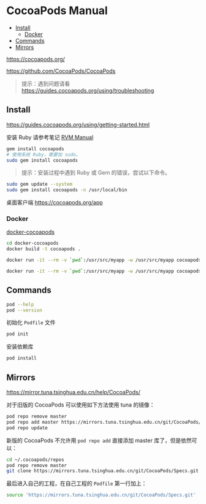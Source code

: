 <!-- omit in toc -->
# CocoaPods Manual

- [Install](#install)
  - [Docker](#docker)
- [Commands](#commands)
- [Mirrors](#mirrors)

<https://cocoapods.org/>

<https://github.com/CocoaPods/CocoaPods>

> 提示：遇到问题请看 <https://guides.cocoapods.org/using/troubleshooting>

## Install

<https://guides.cocoapods.org/using/getting-started.html>

安装 Ruby 请参考笔记 [RVM Manual](/ruby/tools/rvm/rvm-manual.md)

```bash
gem install cocoapods
# 使用系统 Ruby，需要加 sudo。
sudo gem install cocoapods
```

> 提示：安装过程中遇到 Ruby 或 Gem 的错误，尝试以下命令。

```bash
sudo gem update --system
sudo gem install cocoapods -n /usr/local/bin
```

桌面客户端 <https://cocoapods.org/app>

### Docker

[docker-cocoapods](docker-cocoapods/Dockerfile)

```bash
cd docker-cocoapods
docker build -t cocoapods .
```

```bash
docker run -it --rm -v `pwd`:/usr/src/myapp -w /usr/src/myapp cocoapods pod init
```

```bash
docker run -it --rm -v `pwd`:/usr/src/myapp -w /usr/src/myapp cocoapods pod install
```

## Commands

```bash
pod --help
pod --version
```

初始化 `Podfile` 文件

```bash
pod init
```

安装依赖库

```bash
pod install
```

## Mirrors

<https://mirror.tuna.tsinghua.edu.cn/help/CocoaPods/>

对于旧版的 CocoaPods 可以使用如下方法使用 tuna 的镜像：

```bash
pod repo remove master
pod repo add master https://mirrors.tuna.tsinghua.edu.cn/git/CocoaPods/Specs.git
pod repo update
```

新版的 CocoaPods 不允许用 `pod repo add` 直接添加 master 库了，但是依然可以：

```bash
cd ~/.cocoapods/repos
pod repo remove master
git clone https://mirrors.tuna.tsinghua.edu.cn/git/CocoaPods/Specs.git master
```

最后进入自己的工程，在自己工程的 `Podfile` 第一行加上：

```bash
source 'https://mirrors.tuna.tsinghua.edu.cn/git/CocoaPods/Specs.git'
```
